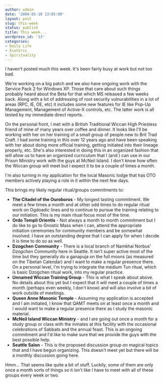 ```yaml
---
author: admin
date: '2004-01-10 13:05:00'
layout: post
slug: this-week
status: publish
title: This week...
wordpress_id: '13'
categories:
- Daily Life
- Esoteric
- Spirituality
---
```

I haven't posted much this week. It's been fairly busy at work but not too bad.

We're working on a big patch and we also have ongoing work with the Service Pack 2 for Windows XP. Those that care about such things probably heard about the Beta for that which MS released a few weeks back. Along with a lot of addressing of root security vulnurabilities in a lot of areas (RPC, IE, OE, etc) it includes some new features for IE like Pop-Up Management, Management of Active-X controls, etc. The latter work is all tested by my immediate direct reports.

On the personal front, I met with a British Traditional Wiccan High Priestess friend of mine of many years over coffee and dinner. It looks like I'll be working with her on her training of a small group of people new to Brit Trad Craft. I had some training in this over 12 years ago and have been speaking with her about doing more official training, getting initiated into their lineage properly, etc. She's also interested in doing this in an organized fashion that will allow us to have an organized curriculum that I (and  ) can use in our Prison Ministry work with the guys at McNeil Island. I don't know how often the Wiccan group will meet but I expect it to be a couple of times a month.

I'm also turning in my application for the local Masonic lodge that has OTO members actively playing a role in it within the next few days.

This brings my likely regular ritual/groups commitments to:
<ul>
	<li><strong>The Citadel of the Ouroboros</strong> - My longest lasting commitment. We meet a few times a month and at other odd times to do regular ritual work on Ogdoadic lines and to continue to pursue the training relating to our initiation. This is my main ritual focus most of the time.</li>
	<li><strong>Ordo Templi Orientis</strong> - Not always a month to month commitment but I do like to go to Gnostic Mass when I can, attend the appropriate initiation ceremonies for community members and be somewhat involved. I have an outstanding degree that I can apply for when I decide it is time to do so as well.</li>
	<li><strong>Dzogchen Community</strong> - There is a local branch of Namkhai Norbus' <em>Dzogchen Community</em> here in Seattle. It isn't super active most of the time but they generally do a ganapuja on the full moons (as measured on the Tibetan Calendar) and I want to make a regular presence there. On a personal level, I'm trying to integrate the medium Tun ritual, which is basic Dzogchen ritual work, into my regular practice.</li>
	<li><strong>Unnamed Wiccan Training Group</strong> - This is what I speak about above. No details about this yet but I expect that it will meet a couple of times a month (perhaps even weekly, I don't know) and will also involve a bit of work outside of meetings.</li>
	<li><strong>Queen Anne Masonic Temple</strong> - Assuming my application is accepted and I am initiated, I know that QAMT meets on at least once a month and I would want to make a regular presence there as I study the masonic material.</li>
	<li><strong>McNeil Island Wiccan Ministry</strong> -  and I are going out once a month for a study group or class with the inmates at this facility with the occasional celebrations of Sabbats and the annual feast. This is an ongoing commitment and I'd like to make sure that we provide the guys with the best possible help.</li>
	<li><strong>Seattle Salon</strong> - This is the proposed discussion group on magical topics that  and I have begun organizing. This doesn't meet yet but there will be a monthly discussion going here.</li>
</ul>
Hmm... That seems like quite a bit of stuff. Luckily, some of them are only once a month sorts of things so it isn't like I have to meet with all of these groups every week or two.
